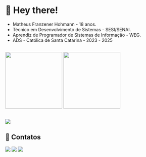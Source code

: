 # 👋 Hey there!

- Matheus Franzener Hohmann - 18 anos.
- Técnico em Desenvolvimento de Sistemas - SESI/SENAI.
- Aprendiz de Programador de Sistemas de Informação - WEG.
- ADS - Católica de Santa Catarina - 2023 - 2025

##

<div>
    <img height="180em" src="https://github-readme-stats.vercel.app/api?username=MatheusFranzener&show_icons=true&theme=dracula&include_all_commits=true&count_private=true"/>
    <img height="180em" src="https://github-readme-stats.vercel.app/api/top-langs/?username=MatheusFranzener&layout=compact&langs_count=7&theme=dracula"/>
</div>

##
  
<div>
   <p>
       <a href="https://skillicons.dev">
           <img src="https://skillicons.dev/icons?i=angular,react,js,ts,html,css,java,mysql,nodejs,spring" />
       </a>
   </p>
</div>
  
## 📲 Contatos

<div> 
  <a href="https://www.instagram.com/matheus_franzener/" target="_blank"><img src="https://img.shields.io/badge/Instagram-E4405F?style=for-the-badge&logo=instagram&logoColor=white"></a>
  <a href="https://www.linkedin.com/in/matheus-franzener-hohmann-79214424b/" target="_blank"><img src="https://img.shields.io/badge/LinkedIn-0077B5?style=for-the-badge&logo=linkedin&logoColor=white"></a> 
  <a href = "mailto:franzener.math@gmail.com"><img src="https://img.shields.io/badge/Gmail-D14836?style=for-the-badge&logo=gmail&logoColor=white"></a>
</div>


